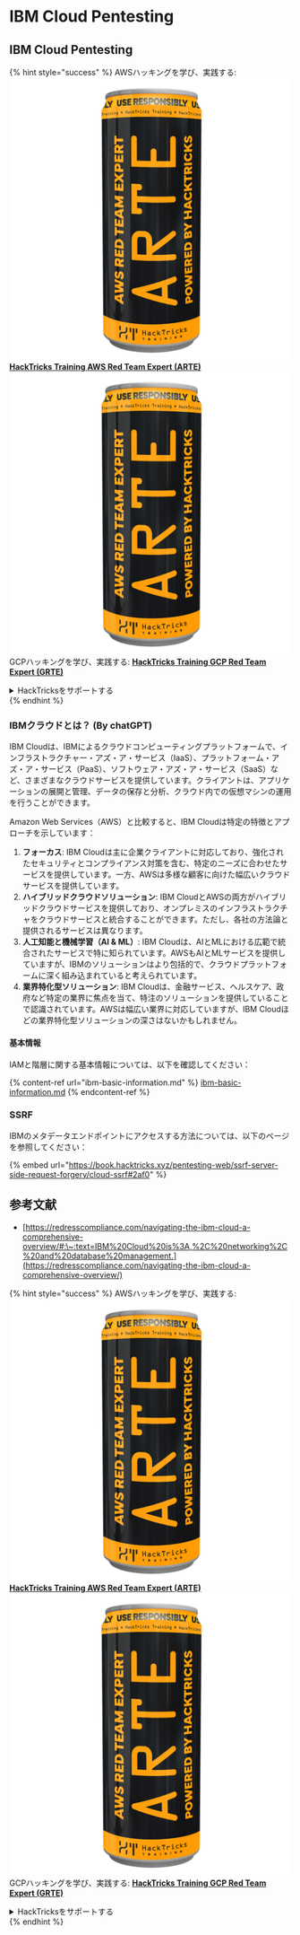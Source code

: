# IBM Cloud Pentesting

## IBM Cloud Pentesting

{% hint style="success" %}
AWSハッキングを学び、実践する:<img src="../../.gitbook/assets/image (1) (1) (1).png" alt="" data-size="line">[**HackTricks Training AWS Red Team Expert (ARTE)**](https://training.hacktricks.xyz/courses/arte)<img src="../../.gitbook/assets/image (1) (1) (1).png" alt="" data-size="line">\
GCPハッキングを学び、実践する: <img src="../../.gitbook/assets/image (2).png" alt="" data-size="line">[**HackTricks Training GCP Red Team Expert (GRTE)**<img src="../../.gitbook/assets/image (2).png" alt="" data-size="line">](https://training.hacktricks.xyz/courses/grte)

<details>

<summary>HackTricksをサポートする</summary>

* [**サブスクリプションプラン**](https://github.com/sponsors/carlospolop)を確認してください！
* **💬 [**Discordグループ**](https://discord.gg/hRep4RUj7f)または[**Telegramグループ**](https://t.me/peass)に参加するか、**Twitter** 🐦 [**@hacktricks\_live**](https://twitter.com/hacktricks_live)**をフォローしてください。**
* **[**HackTricks**](https://github.com/carlospolop/hacktricks)および[**HackTricks Cloud**](https://github.com/carlospolop/hacktricks-cloud)のGitHubリポジトリにPRを提出してハッキングトリックを共有してください。**

</details>
{% endhint %}

### IBMクラウドとは？ (By chatGPT)

IBM Cloudは、IBMによるクラウドコンピューティングプラットフォームで、インフラストラクチャー・アズ・ア・サービス（IaaS）、プラットフォーム・アズ・ア・サービス（PaaS）、ソフトウェア・アズ・ア・サービス（SaaS）など、さまざまなクラウドサービスを提供しています。クライアントは、アプリケーションの展開と管理、データの保存と分析、クラウド内での仮想マシンの運用を行うことができます。

Amazon Web Services（AWS）と比較すると、IBM Cloudは特定の特徴とアプローチを示しています：

1. **フォーカス**: IBM Cloudは主に企業クライアントに対応しており、強化されたセキュリティとコンプライアンス対策を含む、特定のニーズに合わせたサービスを提供しています。一方、AWSは多様な顧客に向けた幅広いクラウドサービスを提供しています。
2. **ハイブリッドクラウドソリューション**: IBM CloudとAWSの両方がハイブリッドクラウドサービスを提供しており、オンプレミスのインフラストラクチャをクラウドサービスと統合することができます。ただし、各社の方法論と提供されるサービスは異なります。
3. **人工知能と機械学習（AI & ML）**: IBM Cloudは、AIとMLにおける広範で統合されたサービスで特に知られています。AWSもAIとMLサービスを提供していますが、IBMのソリューションはより包括的で、クラウドプラットフォームに深く組み込まれていると考えられています。
4. **業界特化型ソリューション**: IBM Cloudは、金融サービス、ヘルスケア、政府など特定の業界に焦点を当て、特注のソリューションを提供していることで認識されています。AWSは幅広い業界に対応していますが、IBM Cloudほどの業界特化型ソリューションの深さはないかもしれません。

#### 基本情報

IAMと階層に関する基本情報については、以下を確認してください：

{% content-ref url="ibm-basic-information.md" %}
[ibm-basic-information.md](ibm-basic-information.md)
{% endcontent-ref %}

### SSRF

IBMのメタデータエンドポイントにアクセスする方法については、以下のページを参照してください：

{% embed url="https://book.hacktricks.xyz/pentesting-web/ssrf-server-side-request-forgery/cloud-ssrf#2af0" %}

## 参考文献

* [https://redresscompliance.com/navigating-the-ibm-cloud-a-comprehensive-overview/#:\~:text=IBM%20Cloud%20is%3A,%2C%20networking%2C%20and%20database%20management.](https://redresscompliance.com/navigating-the-ibm-cloud-a-comprehensive-overview/)

{% hint style="success" %}
AWSハッキングを学び、実践する:<img src="../../.gitbook/assets/image (1) (1) (1).png" alt="" data-size="line">[**HackTricks Training AWS Red Team Expert (ARTE)**](https://training.hacktricks.xyz/courses/arte)<img src="../../.gitbook/assets/image (1) (1) (1).png" alt="" data-size="line">\
GCPハッキングを学び、実践する: <img src="../../.gitbook/assets/image (2).png" alt="" data-size="line">[**HackTricks Training GCP Red Team Expert (GRTE)**<img src="../../.gitbook/assets/image (2).png" alt="" data-size="line">](https://training.hacktricks.xyz/courses/grte)

<details>

<summary>HackTricksをサポートする</summary>

* [**サブスクリプションプラン**](https://github.com/sponsors/carlospolop)を確認してください！
* **💬 [**Discordグループ**](https://discord.gg/hRep4RUj7f)または[**Telegramグループ**](https://t.me/peass)に参加するか、**Twitter** 🐦 [**@hacktricks\_live**](https://twitter.com/hacktricks_live)**をフォローしてください。**
* **[**HackTricks**](https://github.com/carlospolop/hacktricks)および[**HackTricks Cloud**](https://github.com/carlospolop/hacktricks-cloud)のGitHubリポジトリにPRを提出してハッキングトリックを共有してください。**

</details>
{% endhint %}
